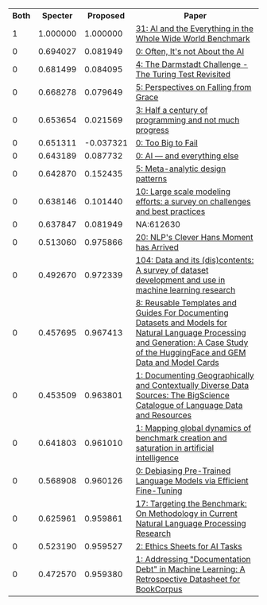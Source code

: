 <html><table><tr>
<th>Both</th>
<th>Specter</th>
<th>Proposed</th>
<th>Paper</th>
</tr>
<tr>
<td>1</td>
<td>1.000000</td>
<td>1.000000</td>
<td><a href="https://www.semanticscholar.org/paper/629ae83d63f558e16b530441d765dc822d2949e1">31: AI and the Everything in the Whole Wide World Benchmark</a></td>
</tr>
<tr>
<td>0</td>
<td>0.694027</td>
<td>0.081949</td>
<td><a href="https://www.semanticscholar.org/paper/18193620d3aea4fdbf7a6803ec65bdd59cf9d203">0: Often, It's not About the AI</a></td>
</tr>
<tr>
<td>0</td>
<td>0.681499</td>
<td>0.084095</td>
<td><a href="https://www.semanticscholar.org/paper/75a3c3124321457144c6dab5826692781276178a">4: The Darmstadt Challenge - The Turing Test Revisited</a></td>
</tr>
<tr>
<td>0</td>
<td>0.668278</td>
<td>0.079649</td>
<td><a href="https://www.semanticscholar.org/paper/0d810f18c12099feadb352e439be975a4a293048">5: Perspectives on Falling from Grace</a></td>
</tr>
<tr>
<td>0</td>
<td>0.653654</td>
<td>0.021569</td>
<td><a href="https://www.semanticscholar.org/paper/0eb625703b79840ff64e28b3f5973388e09c53a9">3: Half a century of programming and not much progress</a></td>
</tr>
<tr>
<td>0</td>
<td>0.651311</td>
<td>-0.037321</td>
<td><a href="https://www.semanticscholar.org/paper/77a49d3093f6556caf8b376a709177e156ee07e0">0: Too Big to Fail</a></td>
</tr>
<tr>
<td>0</td>
<td>0.643189</td>
<td>0.087732</td>
<td><a href="https://www.semanticscholar.org/paper/fb5d079ac614f876e1986cd5eef7d556f253d023">0: AI — and everything else</a></td>
</tr>
<tr>
<td>0</td>
<td>0.642870</td>
<td>0.152435</td>
<td><a href="https://www.semanticscholar.org/paper/32b34f53383bd328b340582e0dc79b362f924450">5: Meta-analytic design patterns</a></td>
</tr>
<tr>
<td>0</td>
<td>0.638146</td>
<td>0.101440</td>
<td><a href="https://www.semanticscholar.org/paper/7af33ef7dd10d420c5ea329f1f33a22b989ede80">10: Large scale modeling efforts: a survey on challenges and best practices</a></td>
</tr>
<tr>
<td>0</td>
<td>0.637847</td>
<td>0.081949</td>
<td>NA:612630</td>
</tr>
<tr>
<td>0</td>
<td>0.513060</td>
<td>0.975866</td>
<td><a href="https://www.semanticscholar.org/paper/a5e1a57c4e2e24dee72b6671db44dbaf8e1c9e27">20: NLP's Clever Hans Moment has Arrived</a></td>
</tr>
<tr>
<td>0</td>
<td>0.492670</td>
<td>0.972339</td>
<td><a href="https://www.semanticscholar.org/paper/c09f44e0088342ec618c7a2deeab1526d73b2d6b">104: Data and its (dis)contents: A survey of dataset development and use in machine learning research</a></td>
</tr>
<tr>
<td>0</td>
<td>0.457695</td>
<td>0.967413</td>
<td><a href="https://www.semanticscholar.org/paper/cb0de2de79533d4faada3d745f43702eb89d1a60">8: Reusable Templates and Guides For Documenting Datasets and Models for Natural Language Processing and Generation: A Case Study of the HuggingFace and GEM Data and Model Cards</a></td>
</tr>
<tr>
<td>0</td>
<td>0.453509</td>
<td>0.963801</td>
<td><a href="https://www.semanticscholar.org/paper/cdc554a3e8d3758e68bedebcb32473c100ef50fc">1: Documenting Geographically and Contextually Diverse Data Sources: The BigScience Catalogue of Language Data and Resources</a></td>
</tr>
<tr>
<td>0</td>
<td>0.641803</td>
<td>0.961010</td>
<td><a href="https://www.semanticscholar.org/paper/920ee25f529d939186c0638ff6d59afde27a4f8b">1: Mapping global dynamics of benchmark creation and saturation in artificial intelligence</a></td>
</tr>
<tr>
<td>0</td>
<td>0.568908</td>
<td>0.960126</td>
<td><a href="https://www.semanticscholar.org/paper/d4fb836846b79d8692df8bf54d20d1a9d02ffe7d">0: Debiasing Pre-Trained Language Models via Efficient Fine-Tuning</a></td>
</tr>
<tr>
<td>0</td>
<td>0.625961</td>
<td>0.959861</td>
<td><a href="https://www.semanticscholar.org/paper/8e8c9e907f9be0c098d90eec387da88dd0111238">17: Targeting the Benchmark: On Methodology in Current Natural Language Processing Research</a></td>
</tr>
<tr>
<td>0</td>
<td>0.523190</td>
<td>0.959527</td>
<td><a href="https://www.semanticscholar.org/paper/f07650e493c549dea6caa9ed64028aa49e32cb50">2: Ethics Sheets for AI Tasks</a></td>
</tr>
<tr>
<td>0</td>
<td>0.472570</td>
<td>0.959380</td>
<td><a href="https://www.semanticscholar.org/paper/177d986fb4944d4b681a988c290f25785cf7a86d">1: Addressing "Documentation Debt" in Machine Learning: A Retrospective Datasheet for BookCorpus</a></td>
</tr>
</table></html>
